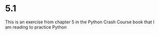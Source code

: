 # 5.1
This is an exercise from chapter 5 in the Python Crash Course book that I am reading to practice Python
